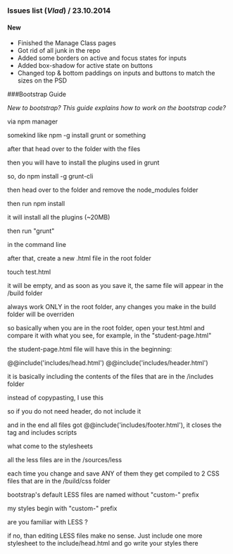 ### Issues list (*Vlad*) / 23.10.2014

#### New

* Finished the Manage Class pages
* Got rid of all junk in the repo
* Added some borders on active and focus states for inputs
* Added box-shadow for active state on buttons
* Changed top & bottom paddings on inputs and buttons to match the sizes on the PSD

###Bootstrap Guide

*New to bootstrap? This guide explains how to work on the bootstrap code?*

via npm manager

somekind like npm -g install grunt or something

after that head over to the folder with the files

then you will have to install the plugins used in grunt

so, do npm install -g grunt-cli

then head over to the folder and remove the node_modules folder

then run npm install

it will install all the plugins (~20MB)

then run "grunt"

in the command line

after that, create a new .html file in the root folder

touch test.html

it will be empty, and as soon as you save it, the same file will appear in the /build folder

always work ONLY in the root folder, any changes you make in the build folder will be overriden

so basically when you are in the root folder, open your test.html and compare it with what you see, for example, in the "student-page.html"

the student-page.html file will have this in the beginning:

@@include('includes/head.html')
@@include('includes/header.html')

it is basically including the contents of the files that are in the /includes folder

instead of copypasting, I use this

so if you do not need header, do not include it

and in the end all files got @@include('includes/footer.html'), it closes the <body> tag and includes scripts

what come to the stylesheets

all the less files are in the /sources/less

each time you change and save ANY of them they get compiled to 2 CSS files that are in the /build/css folder

bootstrap's default LESS files are named without "custom-" prefix

my styles begin with "custom-" prefix


are you familiar with LESS ?

if no, than editing LESS files make no sense. Just include one more stylesheet to the include/head.html and go write your styles there
